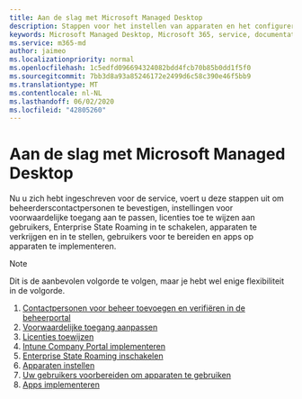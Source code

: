 ```yaml
---
title: Aan de slag met Microsoft Managed Desktop
description: Stappen voor het instellen van apparaten en het configureren van Azure-functies om met de service te werken
keywords: Microsoft Managed Desktop, Microsoft 365, service, documentatie
ms.service: m365-md
author: jaimeo
ms.localizationpriority: normal
ms.openlocfilehash: 1c5edfd096694324082bdd4fcb70b85b0dd1f5f0
ms.sourcegitcommit: 7bb3d8a93a85246172e2499d6c58c390e46f5bb9
ms.translationtype: MT
ms.contentlocale: nl-NL
ms.lasthandoff: 06/02/2020
ms.locfileid: "42805260"
---
```

# <a name="get-started-with-microsoft-managed-desktop"></a>Aan de slag met Microsoft Managed Desktop

Nu u zich hebt ingeschreven voor de service, voert u deze stappen uit om beheerderscontactpersonen te bevestigen, instellingen voor voorwaardelijke toegang aan te passen, licenties toe te wijzen aan gebruikers, Enterprise State Roaming in te schakelen, apparaten te verkrijgen en in te stellen, gebruikers voor te bereiden en apps op apparaten te implementeren.

> [!NOTE]
> Dit is de aanbevolen volgorde te volgen, maar je hebt wel enige flexibiliteit in de volgorde.

1. [Contactpersonen voor beheer toevoegen en verifiëren in de beheerportal](add-admin-contacts.md)
2. [Voorwaardelijke toegang aanpassen](conditional-access.md)
3. [Licenties toewijzen](assign-licenses.md)
4. [Intune Company Portal implementeren](company-portal.md)
5. [Enterprise State Roaming inschakelen](enterprise-state-roaming.md)
6. [Apparaten instellen](set-up-devices.md)
7. [Uw gebruikers voorbereiden om apparaten te gebruiken](get-started-devices.md)
8. [Apps implementeren](deploy-apps.md)
